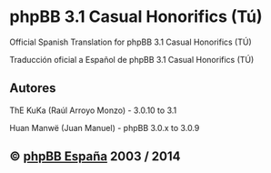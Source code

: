 phpBB 3.1 Casual Honorifics (Tú)
================================

Official Spanish Translation for phpBB 3.1 Casual Honorifics (TÚ)

Traducción oficial a Español de phpBB 3.1 Casual Honorifics (TÚ)

## Autores
ThE KuKa (Raúl Arroyo Monzo) - 3.0.10 to 3.1

Huan Manwë (Juan Manuel) - phpBB 3.0.x to 3.0.9

## © [phpBB España](http://www.phpbb-es.com) 2003 / 2014
